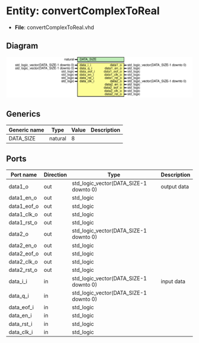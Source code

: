 # Entity: convertComplexToReal

- **File**: convertComplexToReal.vhd
## Diagram

![Diagram](convertComplexToReal.svg "Diagram")
## Generics

| Generic name | Type    | Value | Description |
| ------------ | ------- | ----- | ----------- |
| DATA_SIZE    | natural | 8     |             |
## Ports

| Port name   | Direction | Type                                   | Description |
| ----------- | --------- | -------------------------------------- | ----------- |
| data1_o     | out       | std_logic_vector(DATA_SIZE-1 downto 0) | output data |
| data1_en_o  | out       | std_logic                              |             |
| data1_eof_o | out       | std_logic                              |             |
| data1_clk_o | out       | std_logic                              |             |
| data1_rst_o | out       | std_logic                              |             |
| data2_o     | out       | std_logic_vector(DATA_SIZE-1 downto 0) |             |
| data2_en_o  | out       | std_logic                              |             |
| data2_eof_o | out       | std_logic                              |             |
| data2_clk_o | out       | std_logic                              |             |
| data2_rst_o | out       | std_logic                              |             |
| data_i_i    | in        | std_logic_vector(DATA_SIZE-1 downto 0) | input data  |
| data_q_i    | in        | std_logic_vector(DATA_SIZE-1 downto 0) |             |
| data_eof_i  | in        | std_logic                              |             |
| data_en_i   | in        | std_logic                              |             |
| data_rst_i  | in        | std_logic                              |             |
| data_clk_i  | in        | std_logic                              |             |
